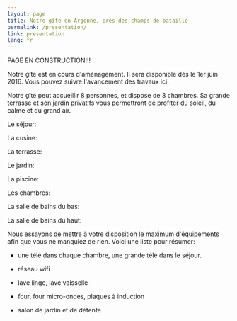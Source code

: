 ```yaml
---
layout: page
title: Notre gîte en Argonne, près des champs de bataille
permalink: /presentation/
link: presentation
lang: fr
---
```


PAGE EN CONSTRUCTION!!!

Notre gîte est  en cours d'aménagement. Il sera disponible dès le 1er juin 2016. Vous pouvez suivre l'avancement des travaux ici.


Notre gîte peut accueillir 8 personnes, et dispose de 3 chambres. Sa grande terrasse et son jardin privatifs vous permettront de profiter du soleil, du calme et du grand air.


Le séjour:


La cusine:


La terrasse:


Le jardin:


La piscine:


Les chambres:


La salle de bains du bas:


La salle de bains du haut:


Nous essayons de mettre à votre disposition le maximum d'équipements afin que vous ne manquiez de rien. Voici une liste pour résumer:


- une télé dans chaque chambre, une grande télé dans le séjour.


- réseau wifi


- lave linge, lave vaisselle


- four, four micro-ondes, plaques à induction


- salon de jardin et de détente


